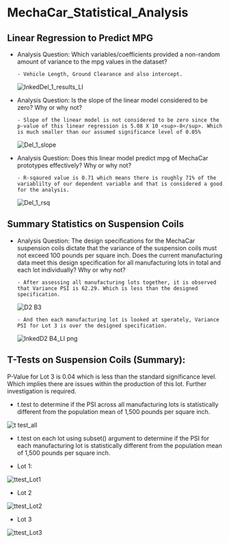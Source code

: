 # MechaCar_Statistical_Analysis

## Linear Regression to Predict MPG

- Analysis Question: Which variables/coefficients provided a non-random amount of variance to the mpg values in the dataset?
      
      - Vehicle Length, Ground Clearance and also intercept.
     
     ![InkedDel_1_results_LI](https://user-images.githubusercontent.com/74985818/121766615-4e1fd380-cb21-11eb-8e9b-4ea46b57a81f.jpg)

      
- Analysis Question: Is the slope of the linear model considered to be zero? Why or why not?
      
      - Slope of the linear model is not considered to be zero since the p-value of this linear regression is 5.08 X 10 <sup>-8</sup>. Which is much smaller than our assumed significance level of 0.05%

     ![Del_1_slope](https://user-images.githubusercontent.com/74985818/121766627-5aa42c00-cb21-11eb-8041-c8ac669b5523.png)


- Analysis Question: Does this linear model predict mpg of MechaCar prototypes effectively? Why or why not?
     
      - R-sqaured value is 0.71 which means there is roughly 71% of the variablilty of our dependent variable and that is considered a good for the analysis.

     ![Del_1_rsq](https://user-images.githubusercontent.com/74985818/121766632-655ec100-cb21-11eb-8b7d-ad32297687dc.png)



## Summary Statistics on Suspension Coils

- Analysis Question: The design specifications for the MechaCar suspension coils dictate that the variance of the suspension coils must not exceed 100 pounds per square inch. Does the current manufacturing data meet this design specification for all manufacturing lots in total and each lot individually? Why or why not?
      
      - After assessing all manufacturing lots together, it is observed that Variance PSI is 62.29. Which is less than the designed specification.

     ![D2 B3](https://user-images.githubusercontent.com/74985818/121766727-241ae100-cb22-11eb-935b-ed553079aaa1.png)
      
      - And then each manufacturing lot is looked at sperately, Variance PSI for Lot 3 is over the designed specification.

     ![InkedD2 B4_LI png](https://user-images.githubusercontent.com/74985818/121766786-6a704000-cb22-11eb-9442-b25224c41eff.jpg)


## T-Tests on Suspension Coils (Summary):

P-Value for Lot 3 is 0.04 which is less than the standard significance level. Which implies there are issues within the production of this lot. Further investigation is required.

- t.test to determine if the PSI across all manufacturing lots is statistically different from the population mean of 1,500 pounds per square inch.

![t test_all](https://user-images.githubusercontent.com/74985818/121767857-fa18ed00-cb28-11eb-9a79-4962e32e4b41.png)

- t.test on each lot using subset() argument to determine if the PSI for each manufacturing lot is statistically different from the population mean of 1,500 pounds per square inch.

- Lot 1:

![ttest_Lot1](https://user-images.githubusercontent.com/74985818/121767876-13219e00-cb29-11eb-91f5-fd0d2d3ab675.png)

- Lot 2

![ttest_Lot2](https://user-images.githubusercontent.com/74985818/121767896-39dfd480-cb29-11eb-8d31-dfd1e1bff55e.png)

- Lot 3

![ttest_Lot3](https://user-images.githubusercontent.com/74985818/121767899-3e0bf200-cb29-11eb-94c3-82ac8366a4a6.png)













